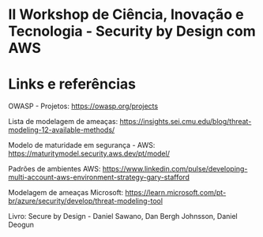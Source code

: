 # II Workshop de Ciência, Inovação e Tecnologia - Security by Design com AWS


# Links e referências

OWASP - Projetos:
https://owasp.org/projects

Lista de modelagem de ameaças:
https://insights.sei.cmu.edu/blog/threat-modeling-12-available-methods/

Modelo de maturidade em segurança - AWS:
https://maturitymodel.security.aws.dev/pt/model/

Padrões de ambientes AWS:
https://www.linkedin.com/pulse/developing-multi-account-aws-environment-strategy-gary-stafford

Modelagem de ameaças Microsoft:
https://learn.microsoft.com/pt-br/azure/security/develop/threat-modeling-tool

Livro:
Secure by Design - Daniel Sawano, Dan Bergh Johnsson, Daniel Deogun